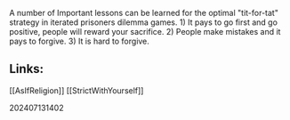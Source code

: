 A number of Important lessons can be learned for the optimal "tit-for-tat" strategy in iterated prisoners dilemma games.  1) It pays to go first and go positive, people will reward your sacrifice. 2) People make mistakes and it pays to forgive. 3) It is hard to forgive.



## Links: 

[[AsIfReligion]]
[[StrictWithYourself]]

202407131402
